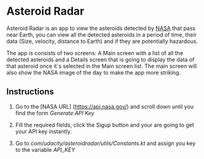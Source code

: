 # Asteroid Radar

Asteroid Radar is an app to view the asteroids detected by [NASA](https://api.nasa.gov/) 
that pass near Earth, you can view all the detected asteroids in a period of time, their data 
(Size, velocity, distance to Earth) and if they are potentially hazardous.

The app is consists of two screens: A Main screen with a list of all the detected asteroids 
and a Details screen that is going to display the data of that asteroid once it´s selected 
in the Main screen list. The main screen will also show the NASA image of the day to make 
the app more striking.

## Instructions

1. Go to the [NASA URL] (https://api.nasa.gov/) and scroll down until you find the 
form *Generate API Key*

2. Fill the required fields, click the Sigup button and your are going to get your API key
instantly.

3. Go to _com/udacity/asteroidradar/utils/Constants.kt_ and assign you key to the variable _API_KEY_